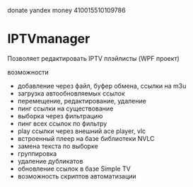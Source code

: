 donate yandex money 410015510109786 

# IPTVmanager

Позволяет редактировать IPTV плэйлисты (WPF проект)

возможности
- добавление через файл, буфер обмена, ссылки на m3u
- загрузка автообновляемых ссылок
- перемещение, редактирование, удаление
- пинг ссылки на существование
- выборка через фильтрацию
- пинг всех ссылок по фильтру
- play ссылки через внешний ace player, vlc
- встроенный плеер на базе библиотеки NVLC
- замена текста по выборке
- группировка
- удаление дубликатов
- обновление ссылок в базе Simple TV
- возможность скриптов автоматизации

